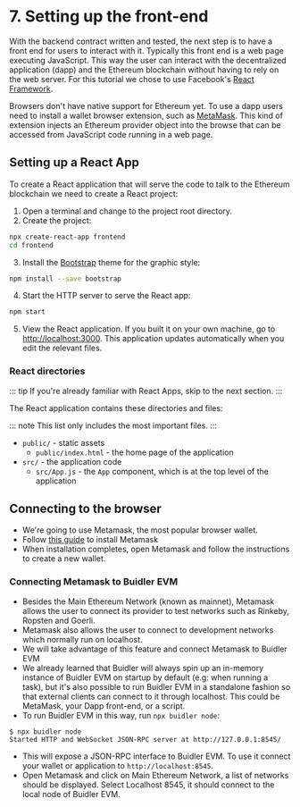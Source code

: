 # 7. Setting up the front-end

With the backend contract written and tested, the next step is to have a front end for users to interact with it. Typically this front end is a web page executing
JavaScript. This way the user can interact with the decentralized application (dapp) and the Ethereum blockchain without having to rely on the web server. For this tutorial 
we chose to use Facebook's [React Framework](https://reactjs.org/tutorial/tutorial.html).

Browsers don't have native support for Ethereum yet. To use a dapp users need to install a wallet browser extension, such as [MetaMask](https://metamask.io/). 
This kind of extension injects an Ethereum provider object into the browse that can be accessed from JavaScript code running in a web page.


## Setting up a React App

To create a React application that will serve the code to talk to the Ethereum blockchain we need to create a React project:

1. Open a terminal and change to the project root directory.
1. Create the project:
```bash
npx create-react-app frontend
cd frontend
```
3. Install the [Bootstrap](https://www.w3schools.com/bootstrap4/default.asp) theme for the graphic style:
```bash
npm install --save bootstrap
```
4. Start the HTTP server to serve the React app:
```bash
npm start 
```
5. View the React application. If you built it on your own machine, go to [http://localhost:3000](http://localhost:3000). 
   This application updates automatically when you edit the relevant files.

### React directories

::: tip
If you're already familiar with React Apps, skip to the next section.
:::

The React application contains these directories and files:

::: note
This list only includes the most important files.
:::

- `public/` - static assets
  - `public/index.html` - the home page of the application
- `src/` - the application code
  - `src/App.js` - the `App` component, which is at the top level of the application 


## Connecting to the browser

- We're going to use Metamask, the most popular browser wallet. 
- Follow [this guide](https://metamask.zendesk.com/hc/en-us/articles/360015489531-Getting-Started-With-MetaMask-Part-1-) to install Metamask 
- When installation completes, open Metamask and follow the instructions to create a new wallet.

### Connecting Metamask to Buidler EVM
- Besides the Main Ethereum Network (known as mainnet), Metamask allows the user to connect its provider to test networks such as Rinkeby, Ropsten and Goerli.
- Metamask also allows the user to connect to development networks which normally run on localhost.
- We will take advantage of this feature and connect Metamask to Buidler EVM
- We already learned that Buidler will always spin up an in-memory instance of Buidler EVM on startup by default (e.g: when running a task), but it's also possible to run Buidler EVM in a standalone fashion so that external clients can connect to it through localhost. This could be MetaMask, your Dapp front-end, or a script.
- To run Buidler EVM in this way, run `npx buidler node`:
```
$ npx buidler node
Started HTTP and WebSocket JSON-RPC server at http://127.0.0.1:8545/
```
- This will expose a JSON-RPC interface to Buidler EVM. To use it connect your wallet or application to `http://localhost:8545`.
- Open Metamask and click on Main Ethereum Network, a list of networks should be displayed. Select Localhost 8545, it should connect to the local node of Buidler EVM.


